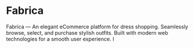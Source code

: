 # Fabrica
Fabrica — An elegant eCommerce platform for dress shopping. Seamlessly browse, select, and purchase stylish outfits. Built with modern web technologies for a smooth user experience.  I
